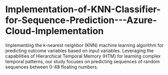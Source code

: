 # Implementation-of-KNN-Classifier-for-Sequence-Prediction---Azure-Cloud-Implementation
Implementing the k-nearest neighbor (KNN) machine learning algorithm for predicting outcome variables based on input variables. Leveraging the capabilities of Hierarchical Temporal Memory (HTM) for learning complex temporal patterns, our study focuses on predicting sequences of random sequences between 0-48 floating numbers.
